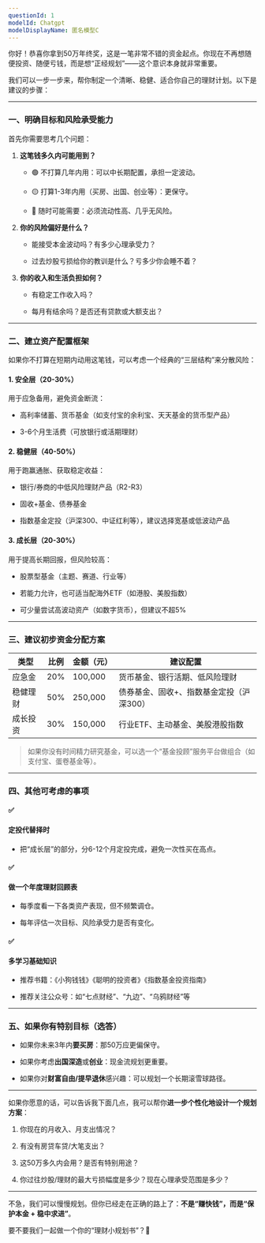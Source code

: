```yaml
---
questionId: 1
modelId: Chatgpt
modelDisplayName: 匿名模型C
---
```

你好！恭喜你拿到50万年终奖，这是一笔非常不错的资金起点。你现在不再想随便投资、随便亏钱，而是想“正经规划”——这个意识本身就非常重要。

  

我们可以一步一步来，帮你制定一个清晰、稳健、适合你自己的理财计划。以下是建议的步骤：

---

### **一、明确目标和风险承受能力**

  

首先你需要思考几个问题：

1. **这笔钱多久内可能用到？**
    
    - 🟢 不打算几年内用：可以中长期配置，承担一定波动。
        
    - 🟡 打算1-3年内用（买房、出国、创业等）：更保守。
        
    - 🔴 随时可能需要：必须流动性高、几乎无风险。
        
    
2. **你的风险偏好是什么？**
    
    - 能接受本金波动吗？有多少心理承受力？
        
    - 过去炒股亏损给你的教训是什么？亏多少你会睡不着？
        
    
3. **你的收入和生活负担如何？**
    
    - 有稳定工作收入吗？
        
    - 每月有结余吗？是否还有贷款或大额支出？
        
    

---

### **二、建立资产配置框架**

  

如果你不打算在短期内动用这笔钱，可以考虑一个经典的“三层结构”来分散风险：

  

#### **1. 安全层（20-30%）**

  

用于应急备用，避免资金断流：

- 高利率储蓄、货币基金（如支付宝的余利宝、天天基金的货币型产品）
    
- 3-6个月生活费（可放银行或活期理财）
    

  

#### **2. 稳健层（40-50%）**

  

用于跑赢通胀、获取稳定收益：

- 银行/券商的中低风险理财产品（R2-R3）
    
- 固收+基金、债券基金
    
- 指数基金定投（沪深300、中证红利等），建议选择宽基或低波动产品
    

  

#### **3. 成长层（20-30%）**

  

用于提高长期回报，但风险较高：

- 股票型基金（主题、赛道、行业等）
    
- 若能力允许，也可适当配海外ETF（如港股、美股指数）
    
- 可少量尝试高波动资产（如数字货币），但建议不超5%
    

---

### **三、建议初步资金分配方案**

|**类型**|**比例**|**金额（元）**|**建议配置**|
|---|---|---|---|
|应急金|20%|100,000|货币基金、银行活期、低风险理财|
|稳健理财|50%|250,000|债券基金、固收+、指数基金定投（沪深300）|
|成长投资|30%|150,000|行业ETF、主动基金、美股港股指数|

> 如果你没有时间精力研究基金，可以选一个“基金投顾”服务平台做组合（如支付宝、蛋卷基金等）。

---

### **四、其他可考虑的事项**

  

#### **✅** 

#### **定投代替择时**

- 把“成长层”的部分，分6-12个月定投完成，避免一次性买在高点。
    

  

#### **✅** 

#### **做一个年度理财回顾表**

- 每季度看一下各类资产表现，但不频繁调仓。
    
- 每年评估一次目标、风险承受力是否有变化。
    

  

#### **✅** 

#### **多学习基础知识**

- 推荐书籍：《小狗钱钱》《聪明的投资者》《指数基金投资指南》
    
- 推荐关注公众号：如“七点财经”、“九边”、“乌鸦财经”等
    

---

### **五、如果你有特别目标（选答）**

- 如果你未来3年内**要买房**：那50万应更偏保守。
    
- 如果你考虑**出国深造**或**创业**：现金流规划更重要。
    
- 如果你对**财富自由/提早退休**感兴趣：可以规划一个长期滚雪球路径。
    

---

如果你愿意的话，可以告诉我下面几点，我可以帮你**进一步个性化地设计一个规划方案**：

1. 你现在的月收入、月支出情况？
    
2. 有没有房贷车贷/大笔支出？
    
3. 这50万多久内会用？是否有特别用途？
    
4. 你过往炒股/理财的最大亏损幅度是多少？现在心理承受范围是多少？
    

---

不急，我们可以慢慢规划。但你已经走在正确的路上了：**不是“赚快钱”，而是“保护本金 + 稳中求进”**。

  

要不要我们一起做一个你的“理财小规划书”？📘